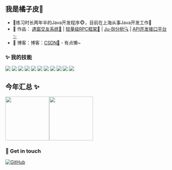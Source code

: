 ## 我是橘子皮🍊

- 🌹练习时长两年半的Java开发程序🐵，目前在上海从事Java开发工作🌈
- 🏡 作品： <a href="https://github.com/HuangGreatd/websocket" target="_blank">遇窗交友系统🌈</a> | <a href="https://github.com/HuangGreatd/Juzi-RPC" target="_blank">轻量级RPC框架🚀</a>  | <a href="https://github.com/HuangGreatd/BI" target="_blank">Ju-BI分析🔍</a> | <a href="https://github.com/HuangGreatd/juziAPI" target="_blank">API开发接口平台✨</a>
- 📝 博客：博客：[CSDN💬](https://blog.csdn.net/weixin_56241562) - 有点懒~

### ✨ 我的技能   

![](https://img.shields.io/badge/-Java-4C7491?style=flat-square&logo=java&logoColor=fff)
![](https://img.shields.io/badge/-Spring-5FB832?style=flat-square&logo=Spring&logoColor=fff)
![](https://img.shields.io/badge/-Python-3e74a2?style=flat-square&logo=Python&logoColor=fff)
![](https://img.shields.io/badge/-Node.js-339933?style=flat-square&logo=Node.js&logoColor=fff)
![](https://img.shields.io/badge/-Vue-4fc08d?style=flat-square&logo=Vue.js&logoColor=fff)
![](https://img.shields.io/badge/-React-2d98ce?style=flat-square&logo=React&logoColor=fff)
![](https://img.shields.io/badge/-Docker-2496ED?style=flat-square&logo=Docker&logoColor=fff)
![](https://img.shields.io/badge/-Linux-000000?style=flat-square&logo=Linux&logoColor=fff)
![](https://img.shields.io/badge/-MySQL-4479A1?style=flat-square&logo=MySQL&logoColor=fff)
![](https://img.shields.io/badge/-Redis-DC382D?style=flat-square&logo=Redis&logoColor=fff)
![](https://img.shields.io/badge/-Git-E84E31?style=flaHuangGreatdt-square&logo=Git&logoColor=fff)


## 今年汇总 ✨

<img align="" height="137px" src="https://github-readme-stats.vercel.app/api?username=HuangGreatd&hide_title=true&hide_border=true&show_icons=true&include_all_commits=true&line_height=21&bg_color=0,EC6C6C,FFD479,FFFC79,73FA79&theme=graywhite&locale=cn" /><img align="" height="137px" src="https://github-readme-stats.vercel.app/api/top-langs/?username=lhccong&hide_title=true&hide_border=true&layout=compact&bg_color=0,73FA79,73FDFF,D783FF&theme=graywhite&locale=cn" />

### 🎉 Get in touch

[![GitHub](https://img.shields.io/badge/GitHub-grey?logo=github)](https://github.com/HuangGreatd)
